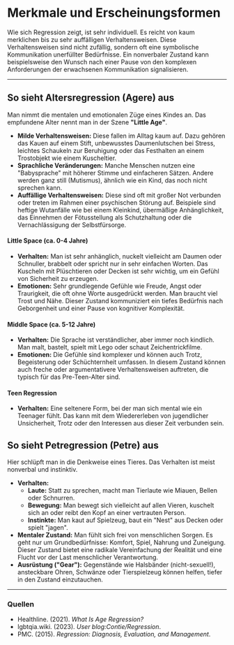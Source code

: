 # Merkmale und Erscheinungsformen

Wie sich Regression zeigt, ist sehr individuell. Es reicht von kaum merklichen bis zu sehr auffälligen Verhaltensweisen. Diese Verhaltensweisen sind nicht zufällig, sondern oft eine symbolische Kommunikation unerfüllter Bedürfnisse. Ein nonverbaler Zustand kann beispielsweise den Wunsch nach einer Pause von den komplexen Anforderungen der erwachsenen Kommunikation signalisieren.

---

## So sieht Altersregression (Agere) aus

Man nimmt die mentalen und emotionalen Züge eines Kindes an. Das empfundene Alter nennt man in der Szene **"Little Age"**.

* **Milde Verhaltensweisen:** Diese fallen im Alltag kaum auf. Dazu gehören das Kauen auf einem Stift, unbewusstes Daumenlutschen bei Stress, leichtes Schaukeln zur Beruhigung oder das Festhalten an einem Trostobjekt wie einem Kuscheltier.
* **Sprachliche Veränderungen:** Manche Menschen nutzen eine "Babysprache" mit höherer Stimme und einfacheren Sätzen. Andere werden ganz still (Mutismus), ähnlich wie ein Kind, das noch nicht sprechen kann.
* **Auffällige Verhaltensweisen:** Diese sind oft mit großer Not verbunden oder treten im Rahmen einer psychischen Störung auf. Beispiele sind heftige Wutanfälle wie bei einem Kleinkind, übermäßige Anhänglichkeit, das Einnehmen der Fötusstellung als Schutzhaltung oder die Vernachlässigung der Selbstfürsorge.

#### **Little Space (ca. 0-4 Jahre)**
* **Verhalten:** Man ist sehr anhänglich, nuckelt vielleicht am Daumen oder Schnuller, brabbelt oder spricht nur in sehr einfachen Worten. Das Kuscheln mit Plüschtieren oder Decken ist sehr wichtig, um ein Gefühl von Sicherheit zu erzeugen.
* **Emotionen:** Sehr grundlegende Gefühle wie Freude, Angst oder Traurigkeit, die oft ohne Worte ausgedrückt werden. Man braucht viel Trost und Nähe. Dieser Zustand kommuniziert ein tiefes Bedürfnis nach Geborgenheit und einer Pause von kognitiver Komplexität.

#### **Middle Space (ca. 5-12 Jahre)**
* **Verhalten:** Die Sprache ist verständlicher, aber immer noch kindlich. Man malt, bastelt, spielt mit Lego oder schaut Zeichentrickfilme.
* **Emotionen:** Die Gefühle sind komplexer und können auch Trotz, Begeisterung oder Schüchternheit umfassen. In diesem Zustand können auch freche oder argumentativere Verhaltensweisen auftreten, die typisch für das Pre-Teen-Alter sind.

#### **Teen Regression**
* **Verhalten:** Eine seltenere Form, bei der man sich mental wie ein Teenager fühlt. Das kann mit dem Wiedererleben von jugendlicher Unsicherheit, Trotz oder den Interessen aus dieser Zeit verbunden sein.

## So sieht Petregression (Petre) aus

Hier schlüpft man in die Denkweise eines Tieres. Das Verhalten ist meist nonverbal und instinktiv.

* **Verhalten:**
    * **Laute:** Statt zu sprechen, macht man Tierlaute wie Miauen, Bellen oder Schnurren.
    * **Bewegung:** Man bewegt sich vielleicht auf allen Vieren, kuschelt sich an oder reibt den Kopf an einer vertrauten Person.
    * **Instinkte:** Man kaut auf Spielzeug, baut ein "Nest" aus Decken oder spielt "jagen".
* **Mentaler Zustand:** Man fühlt sich frei von menschlichen Sorgen. Es geht nur um Grundbedürfnisse: Komfort, Spiel, Nahrung und Zuneigung. Dieser Zustand bietet eine radikale Vereinfachung der Realität und eine Flucht vor der Last menschlicher Verantwortung.
* **Ausrüstung ("Gear"):** Gegenstände wie Halsbänder (nicht-sexuell!), ansteckbare Ohren, Schwänze oder Tierspielzeug können helfen, tiefer in den Zustand einzutauchen.

---

### **Quellen**

* Healthline. (2021). *What Is Age Regression?*
* lgbtqia.wiki. (2023). *User blog:Contie/Regression*.
* PMC. (2015). *Regression: Diagnosis, Evaluation, and Management*. 